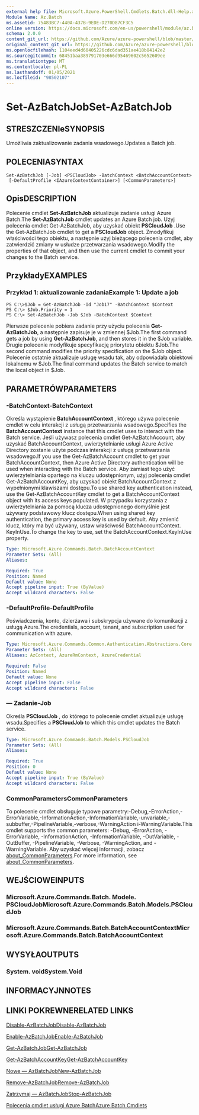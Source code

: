 ```yaml
---
external help file: Microsoft.Azure.PowerShell.Cmdlets.Batch.dll-Help.xml
Module Name: Az.Batch
ms.assetid: 75483BC7-440A-437B-9EDE-D270D87CF3C5
online version: https://docs.microsoft.com/en-us/powershell/module/az.batch/set-azbatchjob
schema: 2.0.0
content_git_url: https://github.com/Azure/azure-powershell/blob/master/src/Batch/Batch/help/Set-AzBatchJob.md
original_content_git_url: https://github.com/Azure/azure-powershell/blob/master/src/Batch/Batch/help/Set-AzBatchJob.md
ms.openlocfilehash: 1104eed4d60405226cdc6dad351ae418b84142e2
ms.sourcegitcommit: 68451baa389791703e666d95469602c5652609ee
ms.translationtype: MT
ms.contentlocale: pl-PL
ms.lasthandoff: 01/05/2021
ms.locfileid: "98502107"
---
```

# <span data-ttu-id="efc7d-101">Set-AzBatchJob</span><span class="sxs-lookup"><span data-stu-id="efc7d-101">Set-AzBatchJob</span></span>

## <span data-ttu-id="efc7d-102">STRESZCZENIe</span><span class="sxs-lookup"><span data-stu-id="efc7d-102">SYNOPSIS</span></span>
<span data-ttu-id="efc7d-103">Umożliwia zaktualizowanie zadania wsadowego.</span><span class="sxs-lookup"><span data-stu-id="efc7d-103">Updates a Batch job.</span></span>

## <span data-ttu-id="efc7d-104">POLECENIA</span><span class="sxs-lookup"><span data-stu-id="efc7d-104">SYNTAX</span></span>

```
Set-AzBatchJob [-Job] <PSCloudJob> -BatchContext <BatchAccountContext>
 [-DefaultProfile <IAzureContextContainer>] [<CommonParameters>]
```

## <span data-ttu-id="efc7d-105">Opis</span><span class="sxs-lookup"><span data-stu-id="efc7d-105">DESCRIPTION</span></span>
<span data-ttu-id="efc7d-106">Polecenie cmdlet **Set-AzBatchJob** aktualizuje zadanie usługi Azure Batch.</span><span class="sxs-lookup"><span data-stu-id="efc7d-106">The **Set-AzBatchJob** cmdlet updates an Azure Batch job.</span></span>
<span data-ttu-id="efc7d-107">Użyj polecenia cmdlet Get-AzBatchJob, aby uzyskać obiekt **PSCloudJob** .</span><span class="sxs-lookup"><span data-stu-id="efc7d-107">Use the Get-AzBatchJob cmdlet to get a **PSCloudJob** object.</span></span>
<span data-ttu-id="efc7d-108">Zmodyfikuj właściwości tego obiektu, a następnie użyj bieżącego polecenia cmdlet, aby zatwierdzić zmiany w usłudze przetwarzania wsadowego.</span><span class="sxs-lookup"><span data-stu-id="efc7d-108">Modify the properties of that object, and then use the current cmdlet to commit your changes to the Batch service.</span></span>

## <span data-ttu-id="efc7d-109">Przykłady</span><span class="sxs-lookup"><span data-stu-id="efc7d-109">EXAMPLES</span></span>

### <span data-ttu-id="efc7d-110">Przykład 1: aktualizowanie zadania</span><span class="sxs-lookup"><span data-stu-id="efc7d-110">Example 1: Update a job</span></span>
```
PS C:\>$Job = Get-AzBatchJob -Id "Job17" -BatchContext $Context
PS C:\> $Job.Priority = 1
PS C:\> Set-AzBatchJob -Job $Job -BatchContext $Context
```

<span data-ttu-id="efc7d-111">Pierwsze polecenie pobiera zadanie przy użyciu polecenia **Get-AzBatchJob**, a następnie zapisuje je w zmiennej $Job.</span><span class="sxs-lookup"><span data-stu-id="efc7d-111">The first command gets a job by using **Get-AzBatchJob**, and then stores it in the $Job variable.</span></span>
<span data-ttu-id="efc7d-112">Drugie polecenie modyfikuje specyfikację priorytetu obiektu $Job.</span><span class="sxs-lookup"><span data-stu-id="efc7d-112">The second command modifies the priority specification on the $Job object.</span></span>
<span data-ttu-id="efc7d-113">Polecenie ostatnie aktualizuje usługę wsadu tak, aby odpowiadała obiektowi lokalnemu w $Job.</span><span class="sxs-lookup"><span data-stu-id="efc7d-113">The final command updates the Batch service to match the local object in $Job.</span></span>

## <span data-ttu-id="efc7d-114">PARAMETRÓW</span><span class="sxs-lookup"><span data-stu-id="efc7d-114">PARAMETERS</span></span>

### <span data-ttu-id="efc7d-115">-BatchContext</span><span class="sxs-lookup"><span data-stu-id="efc7d-115">-BatchContext</span></span>
<span data-ttu-id="efc7d-116">Określa wystąpienie **BatchAccountContext** , którego używa polecenie cmdlet w celu interakcji z usługą przetwarzania wsadowego.</span><span class="sxs-lookup"><span data-stu-id="efc7d-116">Specifies the **BatchAccountContext** instance that this cmdlet uses to interact with the Batch service.</span></span>
<span data-ttu-id="efc7d-117">Jeśli używasz polecenia cmdlet Get-AzBatchAccount, aby uzyskać BatchAccountContext, uwierzytelnianie usługi Azure Active Directory zostanie użyte podczas interakcji z usługą przetwarzania wsadowego.</span><span class="sxs-lookup"><span data-stu-id="efc7d-117">If you use the Get-AzBatchAccount cmdlet to get your BatchAccountContext, then Azure Active Directory authentication will be used when interacting with the Batch service.</span></span> <span data-ttu-id="efc7d-118">Aby zamiast tego użyć uwierzytelniania opartego na kluczu udostępnionym, użyj polecenia cmdlet Get-AzBatchAccountKey, aby uzyskać obiekt BatchAccountContext z wypełnionymi klawiszami dostępu.</span><span class="sxs-lookup"><span data-stu-id="efc7d-118">To use shared key authentication instead, use the Get-AzBatchAccountKey cmdlet to get a BatchAccountContext object with its access keys populated.</span></span> <span data-ttu-id="efc7d-119">W przypadku korzystania z uwierzytelniania za pomocą klucza udostępnionego domyślnie jest używany podstawowy klucz dostępu.</span><span class="sxs-lookup"><span data-stu-id="efc7d-119">When using shared key authentication, the primary access key is used by default.</span></span> <span data-ttu-id="efc7d-120">Aby zmienić klucz, który ma być używany, ustaw właściwość BatchAccountContext. KeyInUse.</span><span class="sxs-lookup"><span data-stu-id="efc7d-120">To change the key to use, set the BatchAccountContext.KeyInUse property.</span></span>

```yaml
Type: Microsoft.Azure.Commands.Batch.BatchAccountContext
Parameter Sets: (All)
Aliases:

Required: True
Position: Named
Default value: None
Accept pipeline input: True (ByValue)
Accept wildcard characters: False
```

### <span data-ttu-id="efc7d-121">-DefaultProfile</span><span class="sxs-lookup"><span data-stu-id="efc7d-121">-DefaultProfile</span></span>
<span data-ttu-id="efc7d-122">Poświadczenia, konto, dzierżawa i subskrypcja używane do komunikacji z usługą Azure.</span><span class="sxs-lookup"><span data-stu-id="efc7d-122">The credentials, account, tenant, and subscription used for communication with azure.</span></span>

```yaml
Type: Microsoft.Azure.Commands.Common.Authentication.Abstractions.Core.IAzureContextContainer
Parameter Sets: (All)
Aliases: AzContext, AzureRmContext, AzureCredential

Required: False
Position: Named
Default value: None
Accept pipeline input: False
Accept wildcard characters: False
```

### <span data-ttu-id="efc7d-123">— Zadanie</span><span class="sxs-lookup"><span data-stu-id="efc7d-123">-Job</span></span>
<span data-ttu-id="efc7d-124">Określa **PSCloudJob** , do którego to polecenie cmdlet aktualizuje usługę wsadu.</span><span class="sxs-lookup"><span data-stu-id="efc7d-124">Specifies a **PSCloudJob** to which this cmdlet updates the Batch service.</span></span>

```yaml
Type: Microsoft.Azure.Commands.Batch.Models.PSCloudJob
Parameter Sets: (All)
Aliases:

Required: True
Position: 0
Default value: None
Accept pipeline input: True (ByValue)
Accept wildcard characters: False
```

### <span data-ttu-id="efc7d-125">CommonParameters</span><span class="sxs-lookup"><span data-stu-id="efc7d-125">CommonParameters</span></span>
<span data-ttu-id="efc7d-126">To polecenie cmdlet obsługuje typowe parametry:-Debug,-ErrorAction,-ErrorVariable,-InformationAction,-InformationVariable,-unvariable,-subbuffer,-PipelineVariable,-verbose,-WarningAction i-WarningVariable.</span><span class="sxs-lookup"><span data-stu-id="efc7d-126">This cmdlet supports the common parameters: -Debug, -ErrorAction, -ErrorVariable, -InformationAction, -InformationVariable, -OutVariable, -OutBuffer, -PipelineVariable, -Verbose, -WarningAction, and -WarningVariable.</span></span> <span data-ttu-id="efc7d-127">Aby uzyskać więcej informacji, zobacz [about_CommonParameters](http://go.microsoft.com/fwlink/?LinkID=113216).</span><span class="sxs-lookup"><span data-stu-id="efc7d-127">For more information, see [about_CommonParameters](http://go.microsoft.com/fwlink/?LinkID=113216).</span></span>

## <span data-ttu-id="efc7d-128">WEJŚCIOWE</span><span class="sxs-lookup"><span data-stu-id="efc7d-128">INPUTS</span></span>

### <span data-ttu-id="efc7d-129">Microsoft.Azure.Commands.Batch. Modele. PSCloudJob</span><span class="sxs-lookup"><span data-stu-id="efc7d-129">Microsoft.Azure.Commands.Batch.Models.PSCloudJob</span></span>

### <span data-ttu-id="efc7d-130">Microsoft.Azure.Commands.Batch.BatchAccountContext</span><span class="sxs-lookup"><span data-stu-id="efc7d-130">Microsoft.Azure.Commands.Batch.BatchAccountContext</span></span>

## <span data-ttu-id="efc7d-131">WYSYŁA</span><span class="sxs-lookup"><span data-stu-id="efc7d-131">OUTPUTS</span></span>

### <span data-ttu-id="efc7d-132">System. void</span><span class="sxs-lookup"><span data-stu-id="efc7d-132">System.Void</span></span>

## <span data-ttu-id="efc7d-133">INFORMACYJN</span><span class="sxs-lookup"><span data-stu-id="efc7d-133">NOTES</span></span>

## <span data-ttu-id="efc7d-134">LINKI POKREWNE</span><span class="sxs-lookup"><span data-stu-id="efc7d-134">RELATED LINKS</span></span>

[<span data-ttu-id="efc7d-135">Disable-AzBatchJob</span><span class="sxs-lookup"><span data-stu-id="efc7d-135">Disable-AzBatchJob</span></span>](./Disable-AzBatchJob.md)

[<span data-ttu-id="efc7d-136">Enable-AzBatchJob</span><span class="sxs-lookup"><span data-stu-id="efc7d-136">Enable-AzBatchJob</span></span>](./Enable-AzBatchJob.md)

[<span data-ttu-id="efc7d-137">Get-AzBatchJob</span><span class="sxs-lookup"><span data-stu-id="efc7d-137">Get-AzBatchJob</span></span>](./Get-AzBatchJob.md)

[<span data-ttu-id="efc7d-138">Get-AzBatchAccountKey</span><span class="sxs-lookup"><span data-stu-id="efc7d-138">Get-AzBatchAccountKey</span></span>](./Get-AzBatchAccountKey.md)

[<span data-ttu-id="efc7d-139">Nowe — AzBatchJob</span><span class="sxs-lookup"><span data-stu-id="efc7d-139">New-AzBatchJob</span></span>](./New-AzBatchJob.md)

[<span data-ttu-id="efc7d-140">Remove-AzBatchJob</span><span class="sxs-lookup"><span data-stu-id="efc7d-140">Remove-AzBatchJob</span></span>](./Remove-AzBatchJob.md)

[<span data-ttu-id="efc7d-141">Zatrzymaj — AzBatchJob</span><span class="sxs-lookup"><span data-stu-id="efc7d-141">Stop-AzBatchJob</span></span>](./Stop-AzBatchJob.md)

[<span data-ttu-id="efc7d-142">Polecenia cmdlet usługi Azure Batch</span><span class="sxs-lookup"><span data-stu-id="efc7d-142">Azure Batch Cmdlets</span></span>](/powershell/module/Az.Batch/)
